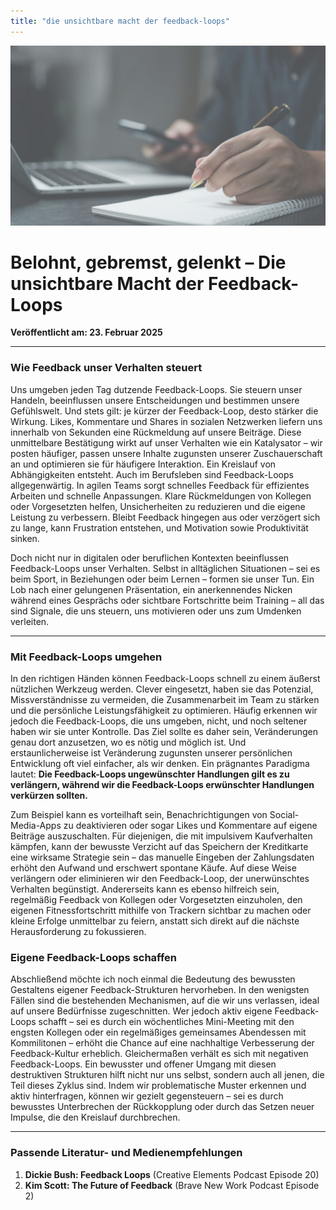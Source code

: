 ```yaml
---
title: "die unsichtbare macht der feedback-loops"
---
```


![Blogbild](/assets/cover-images/Artikel-12.jpg)

# Belohnt, gebremst, gelenkt – Die unsichtbare Macht der Feedback-Loops

**Veröffentlicht am: 23. Februar 2025**

---

### Wie Feedback unser Verhalten steuert

Uns umgeben jeden Tag dutzende Feedback-Loops. Sie steuern unser Handeln, beeinflussen unsere Entscheidungen und bestimmen unsere Gefühlswelt. Und stets gilt: je kürzer der Feedback-Loop, desto stärker die Wirkung. Likes, Kommentare und Shares in sozialen Netzwerken liefern uns innerhalb von Sekunden eine Rückmeldung auf unsere Beiträge. Diese unmittelbare Bestätigung wirkt auf unser Verhalten wie ein Katalysator – wir posten häufiger, passen unsere Inhalte zugunsten unserer Zuschauerschaft an und optimieren sie für häufigere Interaktion. Ein Kreislauf von Abhängigkeiten entsteht. Auch im Berufsleben sind Feedback-Loops allgegenwärtig. In agilen Teams sorgt schnelles Feedback für effizientes Arbeiten und schnelle Anpassungen. Klare Rückmeldungen von Kollegen oder Vorgesetzten helfen, Unsicherheiten zu reduzieren und die eigene Leistung zu verbessern. Bleibt Feedback hingegen aus oder verzögert sich zu lange, kann Frustration entstehen, und Motivation sowie Produktivität sinken.

Doch nicht nur in digitalen oder beruflichen Kontexten beeinflussen Feedback-Loops unser Verhalten. Selbst in alltäglichen Situationen – sei es beim Sport, in Beziehungen oder beim Lernen – formen sie unser Tun. Ein Lob nach einer gelungenen Präsentation, ein anerkennendes Nicken während eines Gesprächs oder sichtbare Fortschritte beim Training – all das sind Signale, die uns steuern, uns motivieren oder uns zum Umdenken verleiten.

---

### Mit Feedback-Loops umgehen

In den richtigen Händen können Feedback-Loops schnell zu einem äußerst nützlichen Werkzeug werden. Clever eingesetzt, haben sie das Potenzial, Missverständnisse zu vermeiden, die Zusammenarbeit im Team zu stärken und die persönliche Leistungsfähigkeit zu optimieren. Häufig erkennen wir jedoch die Feedback-Loops, die uns umgeben, nicht, und noch seltener haben wir sie unter Kontrolle. Das Ziel sollte es daher sein, Veränderungen genau dort anzusetzen, wo es nötig und möglich ist. Und erstaunlicherweise ist Veränderung zugunsten unserer persönlichen Entwicklung oft viel einfacher, als wir denken. Ein prägnantes Paradigma lautet: **Die Feedback-Loops ungewünschter Handlungen gilt es zu verlängern, während wir die Feedback-Loops erwünschter Handlungen verkürzen sollten.**

Zum Beispiel kann es vorteilhaft sein, Benachrichtigungen von Social-Media-Apps zu deaktivieren oder sogar Likes und Kommentare auf eigene Beiträge auszuschalten. Für diejenigen, die mit impulsivem Kaufverhalten kämpfen, kann der bewusste Verzicht auf das Speichern der Kreditkarte eine wirksame Strategie sein – das manuelle Eingeben der Zahlungsdaten erhöht den Aufwand und erschwert spontane Käufe. Auf diese Weise verlängern oder eliminieren wir den Feedback-Loop, der unerwünschtes Verhalten begünstigt. Andererseits kann es ebenso hilfreich sein, regelmäßig Feedback von Kollegen oder Vorgesetzten einzuholen, den eigenen Fitnessfortschritt mithilfe von Trackern sichtbar zu machen oder kleine Erfolge unmittelbar zu feiern, anstatt sich direkt auf die nächste Herausforderung zu fokussieren.

### Eigene Feedback-Loops schaffen

Abschließend möchte ich noch einmal die Bedeutung des bewussten Gestaltens eigener Feedback-Strukturen hervorheben. In den wenigsten Fällen sind die bestehenden Mechanismen, auf die wir uns verlassen, ideal auf unsere Bedürfnisse zugeschnitten. Wer jedoch aktiv eigene Feedback-Loops schafft – sei es durch ein wöchentliches Mini-Meeting mit den engsten Kollegen oder ein regelmäßiges gemeinsames Abendessen mit Kommilitonen – erhöht die Chance auf eine nachhaltige Verbesserung der Feedback-Kultur erheblich. Gleichermaßen verhält es sich mit negativen Feedback-Loops. Ein bewusster und offener Umgang mit diesen destruktiven Strukturen hilft nicht nur uns selbst, sondern auch all jenen, die Teil dieses Zyklus sind. Indem wir problematische Muster erkennen und aktiv hinterfragen, können wir gezielt gegensteuern – sei es durch bewusstes Unterbrechen der Rückkopplung oder durch das Setzen neuer Impulse, die den Kreislauf durchbrechen.

---

### Passende Literatur- und Medienempfehlungen

1. **Dickie Bush: Feedback Loops** (Creative Elements Podcast Episode 20)
2. **Kim Scott: The Future of Feedback** (Brave New Work Podcast Episode 2)
